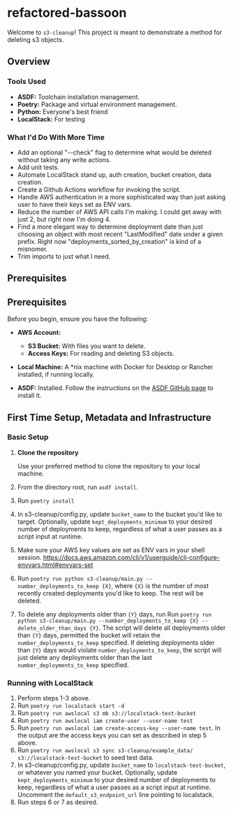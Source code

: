 # refactored-bassoon

Welcome to `s3-cleanup`! This project is meant to demonstrate a method for deleting s3 objects. 


## Overview

### Tools Used

- **ASDF:** Toolchain installation management.
- **Poetry:** Package and virtual environment management. 
- **Python:** Everyone's best friend
- **LocalStack:** For testing


### What I'd Do With More Time

- Add an optional "--check" flag to determine what would be deleted without taking any write actions.
- Add unit tests. 
- Automate LocalStack stand up, auth creation, bucket creation, data creation. 
- Create a Github Actions workflow for invoking the script.
- Handle AWS authentication in a more sophisticated way than just asking user to have their keys set as ENV vars.
- Reduce the number of AWS API calls I'm making. I could get away with just 2, but right now I'm doing 4. 
- Find a more elegant way to determine deployment date than just choosing an object with most recent "LastModified" date under a given prefix. Right now "deployments_sorted_by_creation" is kind of a misnomer. 
- Trim imports to just what I need.



## Prerequisites

## Prerequisites

Before you begin, ensure you have the following:

- **AWS Account:** 
  - **S3 Bucket:** With files you want to delete.
  - **Access Keys:** For reading and deleting S3 objects.

- **Local Machine:** A *nix machine with Docker for Desktop or Rancher installed, if running locally.

- **ASDF:** Installed. Follow the instructions on the [ASDF GitHub page](https://github.com/asdf-vm/asdf) to install it.


## First Time Setup, Metadata and Infrastructure

### Basic Setup

1. **Clone the repository**

   Use your preferred method to clone the repository to your local machine.

2. From the directory root, run `asdf install`.

3. Run `poetry install` 

4. In s3-cleanup/config.py, update `bucket_name` to the bucket you'd like to target. Optionally, update `kept_deployments_minimum` to your desired number of deployments to keep, regardless of what a user passes as a script input at runtime. 

5. Make sure your AWS key values are set as ENV vars in your shell session. https://docs.aws.amazon.com/cli/v1/userguide/cli-configure-envvars.html#envvars-set

6. Run `poetry run python s3-cleanup/main.py --number_deployments_to_keep {X}`, where `{X}` is the number of most recently created deployments you'd like to keep. The rest will be deleted.

7. To delete any deployments older than `{Y}` days, run Run `poetry run python s3-cleanup/main.py --number_deployments_to_keep {X} --delete_older_than_days {Y}`. The script will delete all deployments older than `{Y}` days, permitted the bucket will retain the `number_deployments_to_keep` specified. If deleting deployments older than `{Y}` days would violate `number_deployments_to_keep`, the script will just delete any deployments older than the last `number_deployments_to_keep` specified.

### Running with LocalStack

1. Perform steps 1-3 above.
2. Run `poetry run localstack start -d`
3. Run `poetry run awslocal s3 mb s3://localstack-test-bucket`
4. Run `poetry run awslocal iam create-user --user-name test`
5. Run `poetry run awslocal iam create-access-key --user-name test`. In the output are the access keys you can set as described in step 5 above. 
6. Run `poetry run awslocal s3 sync s3-cleanup/example_data/ s3://localstack-test-bucket` to seed test data.
7. In s3-cleanup/config.py, update `bucket_name` to `localstack-test-bucket`, or whatever you named your bucket. Optionally, update `kept_deployments_minimum` to your desired number of deployments to keep, regardless of what a user passes as a script input at runtime. Uncomment the `default_s3_endpoint_url` line pointing to localstack.
8. Run steps 6 or 7 as desired. 


